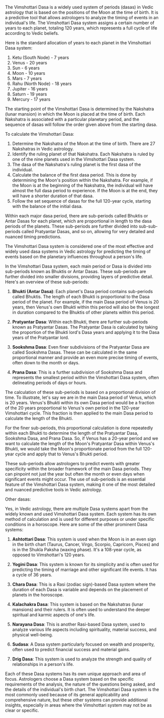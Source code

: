 The Vimshottari Dasa is a widely used system of periods (dasas) in Vedic astrology that is based on the positions of the Moon at the time of birth. It is a predictive tool that allows astrologers to analyze the timing of events in an individual's life. The Vimshottari Dasa system assigns a certain number of years to each planet, totaling 120 years, which represents a full cycle of life according to Vedic beliefs.

Here is the standard allocation of years to each planet in the Vimshottari Dasa system:

1. Ketu (South Node) - 7 years
2. Venus - 20 years
3. Sun - 6 years
4. Moon - 10 years
5. Mars - 7 years
6. Rahu (North Node) - 18 years
7. Jupiter - 16 years
8. Saturn - 19 years
9. Mercury - 17 years

The starting point of the Vimshottari Dasa is determined by the Nakshatra (lunar mansion) in which the Moon is placed at the time of birth. Each Nakshatra is associated with a particular planetary period, and the sequence of dasas will follow the order given above from the starting dasa.

To calculate the Vimshottari Dasa:

1. Determine the Nakshatra of the Moon at the time of birth. There are 27 Nakshatras in Vedic astrology.
2. Identify the ruling planet of that Nakshatra. Each Nakshatra is ruled by one of the nine planets used in the Vimshottari Dasa system.
3. The dasa of the Nakshatra's ruling planet is the first dasa of the individual.
4. Calculate the balance of the first dasa period. This is done by determining the Moon's position within the Nakshatra. For example, if the Moon is at the beginning of the Nakshatra, the individual will have almost the full dasa period to experience. If the Moon is at the end, they will have a shorter duration of that dasa.
5. Follow the set sequence of dasas for the full 120-year cycle, starting with the balance of the initial dasa.

Within each major dasa period, there are sub-periods called Bhuktis or Antar Dasas for each planet, which are proportional in length to the dasa periods of the planets. These sub-periods are further divided into sub-sub-periods called Pratyantar Dasas, and so on, allowing for very detailed and nuanced timing predictions.

The Vimshottari Dasa system is considered one of the most effective and widely used dasa systems in Vedic astrology for predicting the timing of events based on the planetary influences throughout a person's life.




In the Vimshottari Dasa system, each main period or Dasa is divided into sub-periods known as Bhuktis or Antar Dasas. These sub-periods are further divided into smaller divisions, providing layers of predictive detail. Here's an overview of these sub-periods:

1. **Bhukti (Antar Dasa)**: Each planet's Dasa period contains sub-periods called Bhuktis. The length of each Bhukti is proportional to the Dasa period of the planet. For example, if the main Dasa period of Venus is 20 years, then Venus's own Bhukti within this period will also be the longest in duration compared to the Bhuktis of other planets within this period.

2. **Pratyantar Dasa**: Within each Bhukti, there are further sub-periods known as Pratyantar Dasas. The Pratyantar Dasa is calculated by taking the proportion of the Bhukti lord's Dasa years and applying it to the Dasa years of the Pratyantar lord.

3. **Sookshma Dasa**: Even finer subdivisions of the Pratyantar Dasa are called Sookshma Dasas. These can be calculated in the same proportional manner and provide an even more precise timing of events, often down to the month or days.

4. **Prana Dasa**: This is a further subdivision of Sookshma Dasa and represents the smallest period within the Vimshottari Dasa system, often delineating periods of days or hours.

The calculation of these sub-periods is based on a proportional division of time. To illustrate, let's say we are in the main Dasa period of Venus, which is 20 years. Venus's Bhukti within its own Dasa period would be a fraction of the 20 years proportional to Venus's own period in the 120-year Vimshottari cycle. This fraction is then applied to the main Dasa period to calculate the length of the Bhukti.

For the finer sub-periods, this proportional calculation is done repeatedly within each Bhukti to determine the length of the Pratyantar Dasa, Sookshma Dasa, and Prana Dasa. So, if Venus has a 20-year period and we want to calculate the length of the Moon's Pratyantar Dasa within Venus's Bhukti, we would take the Moon's proportionate period from the full 120-year cycle and apply that to Venus's Bhukti period.

These sub-periods allow astrologers to predict events with greater specificity within the broader framework of the main Dasa periods. They can pinpoint not just the year but often the month or even days when significant events might occur. The use of sub-periods is an essential feature of the Vimshottari Dasa system, making it one of the most detailed and nuanced predictive tools in Vedic astrology.


Other dasas:

Yes, in Vedic astrology, there are multiple Dasa systems apart from the widely known and used Vimshottari Dasa system. Each system has its own method of calculation and is used for different purposes or under specific conditions in a horoscope. Here are some of the other prominent Dasa systems:

1. **Ashtottari Dasa**: This system is used when the Moon is in an even sign in the birth chart (Taurus, Cancer, Virgo, Scorpio, Capricorn, Pisces) and is in the Shukla Paksha (waxing phase). It's a 108-year cycle, as opposed to Vimshottari's 120 years.

2. **Yogini Dasa**: This system is known for its simplicity and is often used for predicting the timing of marriage and other significant life events. It has a cycle of 36 years.

3. **Chara Dasa**: This is a Rasi (zodiac sign)-based Dasa system where the duration of each Dasa is variable and depends on the placement of planets in the horoscope.

4. **Kalachakra Dasa**: This system is based on the Nakshatras (lunar mansions) and their rulers. It is often used to understand the deeper spiritual and karmic aspects of one's life.

5. **Narayana Dasa**: This is another Rasi-based Dasa system, used to analyze various life aspects including spirituality, material success, and physical well-being.

6. **Sudasa**: A Dasa system particularly focused on wealth and prosperity, often used to predict financial success and material gains.

7. **Drig Dasa**: This system is used to analyze the strength and quality of relationships in a person's life.

Each of these Dasa systems has its own unique approach and area of focus. Astrologers choose a Dasa system based on the specific requirements of the analysis, the nature of the questions being asked, and the details of the individual's birth chart. The Vimshottari Dasa system is the most commonly used because of its general applicability and comprehensive nature, but these other systems can provide additional insights, especially in areas where the Vimshottari system may not be as clear or specific.